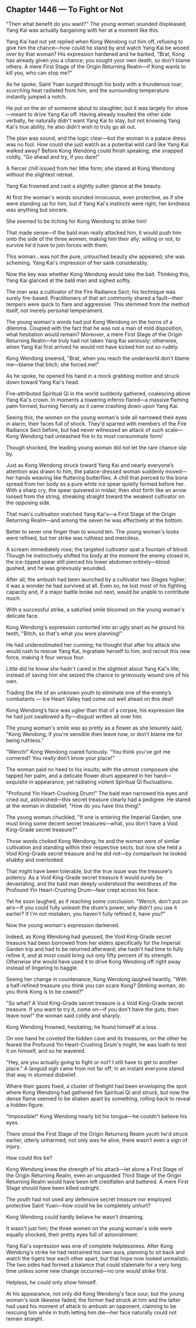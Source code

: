 ## Chapter 1446 — To Fight or Not

"Then what benefit do you want?" The young woman sounded displeased; Yang Kai was actually bargaining with her at a moment like this.

Yang Kai had not yet replied when Kong Wendong cut him off, refusing to give him the chance—how could he stand by and watch Yang Kai be wooed over by that woman? His expression hardened and he barked, "Brat, Kong has already given you a chance; you sought your own death, so don't blame others. A mere First Stage of the Origin Returning Realm—if Kong wants to kill you, who can stop me?"

As he spoke, Saint Yuan surged through his body with a thunderous roar; scorching heat radiated from him, and the surrounding temperature instantly jumped a notch.

He put on the air of someone about to slaughter, but it was largely for show—meant to drive Yang Kai off. Having already insulted the other side verbally, he naturally didn't want Yang Kai to stay, but not knowing Yang Kai's true ability, he also didn't wish to truly go all out.

The plan was sound, and the logic clear—but the woman in a palace dress was no fool. How could she just watch as a potential wild card like Yang Kai walked away? Before Kong Wendong could finish speaking, she snapped coldly, “Go ahead and try, if you dare!”

A fiercer chill issued from her lithe form; she stared at Kong Wendong without the slightest retreat.

Yang Kai frowned and cast a slightly sullen glance at the beauty.

At first the woman's words sounded innocuous, even protective, as if she were standing up for him, but if Yang Kai's instincts were right, her kindness was anything but sincere.

She seemed to be itching for Kong Wendong to strike him!

That made sense—if the bald man really attacked him, it would push him onto the side of the three women, making him their ally; willing or not, to survive he'd have to join forces with them.

This woman…was not the pure, untouched beauty she appeared; she was scheming. Yang Kai's impression of her sank considerably.

Now the key was whether Kong Wendong would take the bait. Thinking this, Yang Kai glanced at the bald man and sighed softly.

The man was a cultivator of the Fire Radiance Sect; his technique was surely fire-based. Practitioners of that art commonly shared a fault—their tempers were quick to flare and aggressive. This stemmed from the method itself, not merely personal temperament.

The young woman's words had put Kong Wendong on the horns of a dilemma. Coupled with the fact that he was not a man of mild disposition, what hesitation would remain? Moreover, a mere First Stage of the Origin Returning Realm—he truly had not taken Yang Kai seriously; otherwise, when Yang Kai first arrived he would not have kicked him out so rudely.

Kong Wendong sneered, "Brat, when you reach the underworld don't blame me—blame that bitch; she forced me!"

As he spoke, he opened his hand in a mock grabbing motion and struck down toward Yang Kai's head.

Fire-attributed Spiritual Qi in the world suddenly gathered, coalescing above Yang Kai's crown. In moments a towering inferno flared—a massive flaming palm formed, burning fiercely as it came crashing down upon Yang Kai.

Seeing this, the women on the young woman's side all narrowed their eyes in alarm, their faces full of shock. They'd sparred with members of the Fire Radiance Sect before, but had never witnessed an attack of such scale—Kong Wendong had unleashed fire in its most consummate form!

Though shocked, the leading young woman did not let the rare chance slip by.

Just as Kong Wendong struck toward Yang Kai and nearly everyone’s attention was drawn to him, the palace-dressed woman suddenly moved—her hands weaving like fluttering butterflies. A chill that pierced to the bone spread from her body as a pure white ice spear quietly formed before her. With a sharp cry, the spear quivered in midair, then shot forth like an arrow loosed from the string, streaking straight toward the weakest cultivator on the opposing side.

That man's cultivation matched Yang Kai's—a First Stage of the Origin Returning Realm—and among the seven he was effectively at the bottom.

Better to sever one finger than to wound ten. The young woman's looks were refined, but her strike was ruthless and merciless.

A scream immediately rose; the targeted cultivator spat a fountain of blood. Though he instinctively shifted his body at the moment the enemy closed in, the ice-tipped spear still pierced his lower abdomen entirely—blood gushed, and he was grievously wounded.

After all, the ambush had been launched by a cultivator two Stages higher; it was a wonder he had survived at all. Even so, he lost most of his fighting capacity and, if a major battle broke out next, would be unable to contribute much.

With a successful strike, a satisfied smile bloomed on the young woman's delicate face.

Kong Wendong's expression contorted into an ugly snarl as he ground his teeth, "Bitch, so that's what you were planning!"

He had underestimated her cunning; he thought that after his attack she would rush to rescue Yang Kai, ingratiate herself to him, and recruit this new force, making it four versus four.

Little did he know she hadn't cared in the slightest about Yang Kai's life; instead of saving him she seized the chance to grievously wound one of his own.

Trading the life of an unknown youth to eliminate one of the enemy’s combatants — Ice Heart Valley had come out well ahead on this deal!

Kong Wendong’s face was uglier than that of a corpse, his expression like he had just swallowed a fly—disgust written all over him.

The young woman's smile was as pretty as a flower as she leisurely said, "Kong Wendong, if you're sensible then leave now, or don't blame me for being ruthless."

“Wench!” Kong Wendong roared furiously. “You think you’ve got me cornered? You really don’t know your place!”

The woman paid no heed to his insults; with the utmost composure she tapped her palm, and a delicate flower drum appeared in her hand—exquisite in appearance, yet radiating violent Spiritual Qi fluctuations.

"Profound Yin Heart-Crushing Drum!" The bald man narrowed his eyes and cried out, astonished—this secret treasure clearly had a pedigree. He stared at the woman in disbelief, "How do you have this thing!"

The young woman chuckled, "If one is entering the Imperial Garden, one must bring some decent secret treasures—what, you don't have a Void King-Grade secret treasure?"

Those words choked Kong Wendong; he and the woman were of similar cultivation and standing within their respective sects, but now she held a Void King-Grade secret treasure and he did not—by comparison he looked shabby and overlooked.

That might have been tolerable, but the true issue was the treasure's potency. As a Void King-Grade secret treasure it would surely be devastating, and the bald man deeply understood the weirdness of the Profound Yin Heart-Crushing Drum—fear crept across his face.

Yet he soon laughed, as if reaching some conclusion. "Wench, don't put on airs—if you could fully unleash the drum's power, why didn't you use it earlier? If I'm not mistaken, you haven't fully refined it, have you?"

Now the young woman's expression darkened.

Indeed, as Kong Wendong had guessed, the Void King-Grade secret treasure had been borrowed from her elders specifically for the Imperial Garden trip and had to be returned afterward; she hadn't had time to fully refine it, and at most could bring out only fifty percent of its strength. Otherwise she would have used it to drive Kong Wendong off right away instead of lingering to haggle.

Seeing her change in countenance, Kong Wendong laughed heartily, "With a half-refined treasure you think you can scare Kong? Stinking woman, do you think Kong is to be cowed?"

"So what? A Void King-Grade secret treasure is a Void King-Grade secret treasure. If you want to try it, come on—if you don't have the guts, then leave now!" the woman said coldly and sharply.

Kong Wendong frowned, hesitating; he found himself at a loss.

On one hand he coveted the hidden cave and its treasures, on the other he feared the Profound Yin Heart-Crushing Drum's might; he was loath to test it on himself, and so he wavered.

"Hey, are you actually going to fight or not? I still have to get to another place." A languid sigh came from not far off; in an instant everyone stared that way in stunned disbelief.

Where their gazes fixed, a cluster of firelight had been enveloping the spot where Kong Wendong had gathered fire Spiritual Qi and struck, but now the dense flame seemed to be shaken apart by something, rolling back to reveal a hidden figure.

"Impossible!" Kong Wendong nearly bit his tongue—he couldn't believe his eyes.

There stood the First Stage of the Origin Returning Realm youth he'd struck earlier, utterly unharmed; not only was he alive, there wasn't even a sign of injury.

How could this be?

Kong Wendong knew the strength of his attack—let alone a First Stage of the Origin Returning Realm, even an unguarded Third Stage of the Origin Returning Realm would have been left crestfallen and battered. A mere First Stage should have been killed outright.

The youth had not used any defensive secret treasure nor employed protective Saint Yuan—how could he be completely unhurt?

Kong Wendong could hardly believe he wasn't dreaming.

It wasn't just him; the three women on the young woman's side were equally shocked, their pretty eyes full of astonishment.

Yang Kai's expression was one of complete helplessness. After Kong Wendong's strike he had restrained his own aura, planning to sit back and watch the tigers tear each other apart, but that hope now looked unrealistic. The two sides had formed a balance that could stalemate for a very long time unless some new change occurred—no one would strike first.

Helpless, he could only show himself.

At his appearance, not only did Kong Wendong's face sour, but the young woman's look likewise faded; the former had struck at him and the latter had used his moment of attack to ambush an opponent, claiming to be rescuing him while in truth letting him die—her face naturally could not remain straight.

